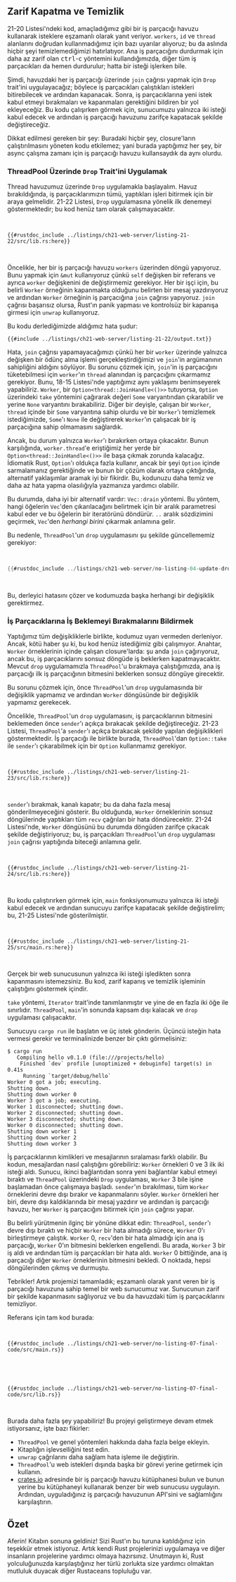 ## Zarif Kapatma ve Temizlik

21-20 Listesi'ndeki kod, amaçladığımız gibi bir iş parçacığı havuzu kullanarak isteklere eşzamanlı olarak yanıt veriyor. `workers`, `id` ve `thread` alanlarını doğrudan kullanmadığımız için bazı uyarılar alıyoruz; bu da aslında hiçbir şeyi temizlemediğimizi hatırlatıyor. Ana iş parçacığını durdurmak için daha az zarif olan <kbd>ctrl</kbd>-<kbd>c</kbd> yöntemini kullandığımızda, diğer tüm iş parçacıkları da hemen durdurulur; hatta bir isteği işlerken bile.

Şimdi, havuzdaki her iş parçacığı üzerinde `join` çağrısı yapmak için `Drop` trait'ini uygulayacağız; böylece iş parçacıkları çalıştıkları istekleri bitirebilecek ve ardından kapanacak. Sonra, iş parçacıklarına yeni istek kabul etmeyi bırakmaları ve kapanmaları gerektiğini bildiren bir yol ekleyeceğiz. Bu kodu çalışırken görmek için, sunucumuzu yalnızca iki isteği kabul edecek ve ardından iş parçacığı havuzunu zarifçe kapatacak şekilde değiştireceğiz.

Dikkat edilmesi gereken bir şey: Buradaki hiçbir şey, closure'ların çalıştırılmasını yöneten kodu etkilemez; yani burada yaptığımız her şey, bir async çalışma zamanı için iş parçacığı havuzu kullansaydık da aynı olurdu.

### ThreadPool Üzerinde `Drop` Trait'ini Uygulamak

Thread havuzumuz üzerinde `Drop` uygulamakla başlayalım. Havuz bırakıldığında, iş parçacıklarımızın tümü, yaptıkları işleri bitirmek için bir araya gelmelidir. 21-22 Listesi, `Drop` uygulamasına yönelik ilk denemeyi göstermektedir; bu kod henüz tam olarak çalışmayacaktır.

<Listing number="21-22" file-name="src/lib.rs" caption="Thread havuzu kapsam dışına çıktığında her iş parçacığını birleştirme">

```rust,ignore,does_not_compile
{{#rustdoc_include ../listings/ch21-web-server/listing-21-22/src/lib.rs:here}}
```

</Listing>

Öncelikle, her bir iş parçacığı havuzu `workers` üzerinden döngü yapıyoruz. Bunu yapmak için `&mut` kullanıyoruz çünkü `self` değişken bir referans ve ayrıca `worker` değişkenini de değiştirmemiz gerekiyor. Her bir işçi için, bu belirli `Worker` örneğinin kapanmakta olduğunu belirten bir mesaj yazdırıyoruz ve ardından `Worker` örneğinin iş parçacığına `join` çağrısı yapıyoruz. `join` çağrısı başarısız olursa, Rust'ın panik yapması ve kontrolsüz bir kapanışa girmesi için `unwrap` kullanıyoruz.

Bu kodu derlediğimizde aldığımız hata şudur:

```console
{{#include ../listings/ch21-web-server/listing-21-22/output.txt}}
```

Hata, `join` çağrısı yapamayacağımızı çünkü her bir `worker` üzerinde yalnızca değişken bir ödünç alma işlemi gerçekleştirdiğimizi ve `join`'in argümanının sahipliğini aldığını söylüyor. Bu sorunu çözmek için, `join`'in iş parçacığını tüketebilmesi için `worker`'ın `thread` alanından iş parçacığını çıkarmamız gerekiyor. Bunu, 18-15 Listesi'nde yaptığımız aynı yaklaşımı benimseyerek yapabiliriz. `Worker`, bir `Option<thread::JoinHandle<()>>` tutuyorsa, `Option` üzerindeki `take` yöntemini çağırarak değeri `Some` varyantından çıkarabilir ve yerine `None` varyantını bırakabiliriz. Diğer bir deyişle, çalışan bir `Worker`, `thread` içinde bir `Some` varyantına sahip olurdu ve bir `Worker`'ı temizlemek istediğimizde, `Some`'ı `None` ile değiştirerek `Worker`'ın çalışacak bir iş parçacığına sahip olmamasını sağlardık.

Ancak, bu durum yalnızca `Worker`'ı bırakırken ortaya çıkacaktır. Bunun karşılığında, `worker.thread`'e eriştiğimiz her yerde bir `Option<thread::JoinHandle<()>>` ile başa çıkmak zorunda kalacağız. İdiomatik Rust, `Option`'ı oldukça fazla kullanır, ancak bir şeyi `Option` içinde sarmalamanız gerektiğinde ve bunun bir çözüm olarak ortaya çıktığında, alternatif yaklaşımlar aramak iyi bir fikirdir. Bu, kodunuzu daha temiz ve daha az hata yapma olasılığıyla yazmanıza yardımcı olabilir.

Bu durumda, daha iyi bir alternatif vardır: `Vec::drain` yöntemi. Bu yöntem, hangi öğelerin `Vec`'den çıkarılacağını belirtmek için bir aralık parametresi kabul eder ve bu öğelerin bir iteratörünü döndürür. `..` aralık sözdizimini geçirmek, `Vec`'den _herhangi birini_ çıkarmak anlamına gelir.

Bu nedenle, `ThreadPool`'un `drop` uygulamasını şu şekilde güncellememiz gerekiyor:

<Listing file-name="src/lib.rs">

```rust
{{#rustdoc_include ../listings/ch21-web-server/no-listing-04-update-drop-definition/src/lib.rs:here}}
```

</Listing>

Bu, derleyici hatasını çözer ve kodumuzda başka herhangi bir değişiklik gerektirmez.

### İş Parçacıklarına İş Beklemeyi Bırakmalarını Bildirmek

Yaptığımız tüm değişikliklerle birlikte, kodumuz uyarı vermeden derleniyor. Ancak, kötü haber şu ki, bu kod henüz istediğimiz gibi çalışmıyor. Anahtar, `Worker` örneklerinin içinde çalışan closure'larda: şu anda `join` çağırıyoruz, ancak bu, iş parçacıklarını sonsuz döngüde iş beklerken kapatmayacaktır. Mevcut `drop` uygulamamızla `ThreadPool`'u bırakmaya çalıştığımızda, ana iş parçacığı ilk iş parçacığının bitmesini beklerken sonsuz döngüye girecektir.

Bu sorunu çözmek için, önce `ThreadPool`'un `drop` uygulamasında bir değişiklik yapmamız ve ardından `Worker` döngüsünde bir değişiklik yapmamız gerekecek.

Öncelikle, `ThreadPool`'un `drop` uygulamasını, iş parçacıklarının bitmesini beklemeden önce `sender`'ı açıkça bırakacak şekilde değiştireceğiz. 21-23 Listesi, `ThreadPool`'a `sender`'ı açıkça bırakacak şekilde yapılan değişiklikleri göstermektedir. İş parçacığı ile birlikte burada, `ThreadPool`'dan `Option::take` ile `sender`'ı çıkarabilmek için bir `Option` kullanmamız gerekiyor.

<Listing number="21-23" file-name="src/lib.rs" caption="Worker iş parçacıklarını birleştirmeden önce `sender`'ı açıkça bırakma">

```rust,noplayground,not_desired_behavior
{{#rustdoc_include ../listings/ch21-web-server/listing-21-23/src/lib.rs:here}}
```

</Listing>

`sender`'ı bırakmak, kanalı kapatır; bu da daha fazla mesaj gönderilmeyeceğini gösterir. Bu olduğunda, `Worker` örneklerinin sonsuz döngülerinde yaptıkları tüm `recv` çağrıları bir hata döndürecektir. 21-24 Listesi'nde, `Worker` döngüsünü bu durumda döngüden zarifçe çıkacak şekilde değiştiriyoruz; bu, iş parçacıkları `ThreadPool`'un `drop` uygulaması `join` çağrısı yaptığında biteceği anlamına gelir.

<Listing number="21-24" file-name="src/lib.rs" caption="recv bir hata döndürdüğünde döngüden açıkça çıkma">

```rust,noplayground
{{#rustdoc_include ../listings/ch21-web-server/listing-21-24/src/lib.rs:here}}
```

</Listing>

Bu kodu çalıştırırken görmek için, `main` fonksiyonumuzu yalnızca iki isteği kabul edecek ve ardından sunucuyu zarifçe kapatacak şekilde değiştirelim; bu, 21-25 Listesi'nde gösterilmiştir.

<Listing number="21-25" file-name="src/main.rs" caption="İki isteği işledikten sonra sunucuyu kapatma">

```rust,ignore
{{#rustdoc_include ../listings/ch21-web-server/listing-21-25/src/main.rs:here}}
```

</Listing>

Gerçek bir web sunucusunun yalnızca iki isteği işledikten sonra kapanmasını istemezsiniz. Bu kod, zarif kapanış ve temizlik işleminin çalıştığını göstermek içindir.

`take` yöntemi, `Iterator` trait'inde tanımlanmıştır ve yine de en fazla iki öğe ile sınırlıdır. `ThreadPool`, `main`'in sonunda kapsam dışı kalacak ve `drop` uygulaması çalışacaktır.

Sunucuyu `cargo run` ile başlatın ve üç istek gönderin. Üçüncü isteğin hata vermesi gerekir ve terminalinizde benzer bir çıktı görmelisiniz:

<!-- manual-regeneration
cd listings/ch21-web-server/listing-21-25
cargo run
curl http://127.0.0.1:7878
curl http://127.0.0.1:7878
curl http://127.0.0.1:7878
third request will error because server will have shut down
copy output below
Can't automate because the output depends on making requests
-->

```console
$ cargo run
   Compiling hello v0.1.0 (file:///projects/hello)
    Finished `dev` profile [unoptimized + debuginfo] target(s) in 0.41s
     Running `target/debug/hello`
Worker 0 got a job; executing.
Shutting down.
Shutting down worker 0
Worker 3 got a job; executing.
Worker 1 disconnected; shutting down.
Worker 2 disconnected; shutting down.
Worker 3 disconnected; shutting down.
Worker 0 disconnected; shutting down.
Shutting down worker 1
Shutting down worker 2
Shutting down worker 3
```

İş parçacıklarının kimlikleri ve mesajlarının sıralaması farklı olabilir. Bu kodun, mesajlardan nasıl çalıştığını görebiliriz: `Worker` örnekleri 0 ve 3 ilk iki isteği aldı. Sunucu, ikinci bağlantıdan sonra yeni bağlantılar kabul etmeyi bıraktı ve `ThreadPool` üzerindeki `Drop` uygulaması, `Worker` 3 bile işine başlamadan önce çalışmaya başladı. `sender`'ın bırakılması, tüm `Worker` örneklerini devre dışı bırakır ve kapanmalarını söyler. `Worker` örnekleri her biri, devre dışı kaldıklarında bir mesaj yazdırır ve ardından iş parçacığı havuzu, her `Worker` iş parçacığını bitirmek için `join` çağrısı yapar.

Bu belirli yürütmenin ilginç bir yönüne dikkat edin: `ThreadPool`, `sender`'ı devre dışı bıraktı ve hiçbir `Worker` bir hata almadığı sürece, `Worker` 0'ı birleştirmeye çalıştık. `Worker` 0, `recv`'den bir hata almadığı için ana iş parçacığı, `Worker` 0'ın bitmesini beklerken engellendi. Bu arada, `Worker` 3 bir iş aldı ve ardından tüm iş parçacıkları bir hata aldı. `Worker` 0 bittiğinde, ana iş parçacığı diğer `Worker` örneklerinin bitmesini bekledi. O noktada, hepsi döngülerinden çıkmış ve durmuştu.

Tebrikler! Artık projemizi tamamladık; eşzamanlı olarak yanıt veren bir iş parçacığı havuzuna sahip temel bir web sunucumuz var. Sunucunun zarif bir şekilde kapanmasını sağlıyoruz ve bu da havuzdaki tüm iş parçacıklarını temizliyor.

Referans için tam kod burada:

<Listing file-name="src/main.rs">

```rust,ignore
{{#rustdoc_include ../listings/ch21-web-server/no-listing-07-final-code/src/main.rs}}
```

</Listing>

<Listing file-name="src/lib.rs">

```rust,noplayground
{{#rustdoc_include ../listings/ch21-web-server/no-listing-07-final-code/src/lib.rs}}
```

</Listing>

Burada daha fazla şey yapabiliriz! Bu projeyi geliştirmeye devam etmek istiyorsanız, işte bazı fikirler:

- `ThreadPool` ve genel yöntemleri hakkında daha fazla belge ekleyin.
- Kitaplığın işlevselliğini test edin.
- `unwrap` çağrılarını daha sağlam hata işleme ile değiştirin.
- `ThreadPool`'u web istekleri dışında başka bir görevi yerine getirmek için kullanın.
- [crates.io](https://crates.io/) adresinde bir iş parçacığı havuzu kütüphanesi bulun ve bunun yerine bu kütüphaneyi kullanarak benzer bir web sunucusu uygulayın. Ardından, uyguladığınız iş parçacığı havuzunun API'sini ve sağlamlığını karşılaştırın.

## Özet

Aferin! Kitabın sonuna geldiniz! Sizi Rust'ın bu turuna katıldığınız için teşekkür etmek istiyoruz. Artık kendi Rust projelerinizi uygulamaya ve diğer insanların projelerine yardımcı olmaya hazırsınız. Unutmayın ki, Rust yolculuğunuzda karşılaştığınız her türlü zorlukta size yardımcı olmaktan mutluluk duyacak diğer Rustaceans topluluğu var.
